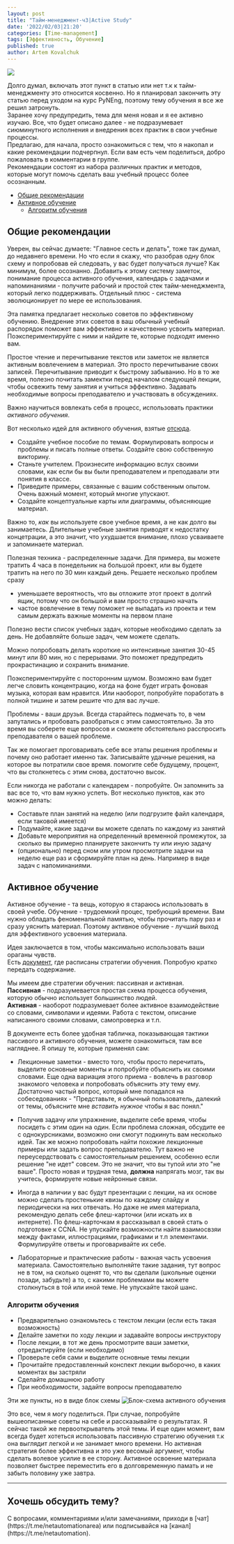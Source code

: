 ```yaml
---
layout: post
title: "Тайм-менеджмент-ч3|Active Study"
date: '2022/02/03|21:20'
categories: [Time-management]
tags: [Эффективность, Обучение]
published: true
author: Artem Kovalchuk
---
```


<img src="https://woohung.github.io/assets/images/study.jpeg">

Долго думал, включать этот пункт в статью или нет т.к к тайм-менеджменту это относится косвенно. Но я планировал закончить эту статью перед уходом на курс PyNEng, поэтому тему обучения я все же решил затронуть.    
Заранее хочу предупредить, тема для меня новая и я ее активно изучаю. Все, что будет описано далее - не подразумевает сиюминутного исполнения и внедрения всех практик в свои учебные процессы.  
Предлагаю, для начала, просто ознакомиться с тем, что я накопал и какие рекомендации подчерпнул. Если вам есть чем поделиться, добро пожаловать в комментарии в группе.  
Рекомендации состоят из набора различных практик и методов, которые могут помочь сделать ваш учебный процесс более осознанным.  

<!-- vscode-markdown-toc -->
* [Общие рекомендации](#general)
* [Активное обучение](#active)
	* [Алгоритм обучения](#alg)

<!-- vscode-markdown-toc-config
	numbering=true
	autoSave=true
	/vscode-markdown-toc-config -->
<!-- /vscode-markdown-toc -->

## <a name='general'></a>Общие рекомендации
Уверен, вы сейчас думаете: "Главное сесть и делать", тоже так думал, до недавнего времени. Но что если я скажу, что разобрав одну блок схему и попробовав ей следовать, у вас будет получаться лучше? Как минимум, более осознанно. Добавить к этому систему заметок, понимание процесса активного обучения, календарь с задачами и напоминаниями - получите рабочий и простой стек тайм-менеджмента, который легко поддерживать. Отдельный плюс - система эволюционирует по мере ее использования.  

Эта памятка предлагает несколько советов по эффективному обучению. Внедрение этих советов в ваш обычный учебный распорядок поможет вам эффективно и качественно усвоить материал. Поэкспериментируйте с ними и найдите те, которые подходят именно вам.

Простое чтение и перечитывание текстов или заметок не является активным вовлечением в материал. Это просто перечитывание своих записей. Перечитывание приводит к быстрому забыванию. Но в то же время, полезно почитать замектки перед началом следующей лекции, чтобы освежить тему занятия и учиться эффективно. Задавать необходимые вопросы преподавателю и участвовать в обсуждениях. 

Важно научиться вовлекать себя в процесс, использовать практики _активного обучения_.  

Вот несколько идей для активного обучения, взятые [отсюда](https://learningcenter.unc.edu/tips-and-tools/studying-101-study-smarter-not-harder/).

- Создайте учебное пособие по темам. Формулировать вопросы и проблемы и писать полные ответы. Создайте свою собственную викторину.
- Станьте учителем. Произнесите информацию вслух своими словами, как если бы вы были преподавателем и преподавали эти понятия в классе.
- Приведите примеры, связанные с вашим собственным опытом. Очень важный момент, который многие упускают.
- Создайте концептуальные карты или диаграммы, объясняющие материал.

Важно то, _как_ вы используете свое учебное время, а не как долго вы занимаетесь. Длительные учебные занятия приводят к недостатку концетрации, а это значит, что ухудшается внимание, плохо усваиваете и запоминаете материал.  

Полезная техника - распределенные задачи. Для примера, вы можете тратить 4 часа в понедельник на большой проект, или вы будете тратить на него по 30 мин каждый день. Решаете несколько проблем сразу
- уменьшаете вероятность, что вы отложите этот проект в долгий ящик, потому что он большой и вам просто страшно начать
- частое вовлечение в тему поможет не выпадать из проекта и тем самым держать важные моменты на первом плане

Полезно вести список учебных задач, которые необходимо сделать за день. Не добавляйте больше задач, чем можете сделать.  

Можно попробовать делать короткие но интенсивные занятия 30-45 минут или 80 мин, но с перерывами. Это поможет предупредить прокрастинацию и сохранить внимание.  

Поэкспериментируйте с посторонним шумом. Возможно вам будет легче словить концентрацию, когда на фоне будет играть фоновая музыка, которая вам нравится. Или наоборот, попробуйте поработать в полной тишине и затем решите что для вас лучше.

Проблемы - ваши друзья. Всегда старайтесь подмечать то, в чем запутались и пробовать разобраться с этим самостоятельно. За это время вы соберете еще вопросов и сможете обстоятельно расспросить преподавателя о вашей проблеме.  

Так же помогает проговаривать себе все этапы решения проблемы и почему оно работает именно так. Записывайте удачные решения, на которое вы потратили свое время. помогите себе будущему, процент, что вы столкнетесь с этим снова, достаточно высок.  

Если никогда не работали с календарем - попробуйте. Он запомнить за вас все то, что вам нужно успеть. Вот несколько пунктов, как это можно делать:
- Составьте план занятий на неделю (или подгрузите файл календаря, если таковой имеется)
- Подумайте, какие задачи вы можете сделать по каждому из занятий
- Добавьте мероприятия на определенный временной промежуток, за сколько вы примерно планируете закончить ту или иную задачу
- (опционально) перед сном или утром просмотрите задачи на неделю еще раз и сформируйте план на день. Например в виде задач с напоминаниями. 

## <a name='active'></a>Активное обучение
Активное обучение - та вещь, которую я стараюсь использовать в своей учебе. Обучение - трудоемкий процес, требующий времени.
Вам нужно обладать феноменальной памятью, чтобы прочитать пару раз и сразу уяснить материал. Поэтому активное обучение - лучший выход для эффективного усвоения материала.  

Идея заключается в том, чтобы максимально использовать ваши ораганы чувств.  
Есть [документ](https://github.com/pyneng/pyneng-2-online-jun-jul-2017/blob/master/study/ActiveStudyStrategies.pdf), где расписаны стратегии обучения. Попробую кратко передать содержание.  

Мы имеем две стратегии обучения: пассивная и активная.  
**Пассивная** - подразумевается простая схема процесса обучения, которую обычно использует большинство людей.  
**Активная** - наоборот подразумевает более активное взаимодействие со словами, символами и идеями. Работа с текстом, описание написанного своими словами, самопроверка и т.п.

В документе есть более удобная табличка, показывающая тактики пассивого и активного обучения, можете ознакомиться, там все нагляднее. Я опишу те, которые применял сам:
- Лекционные заметки - вместо того, чтобы просто перечитать, выделите основные моменты и попробуйте объяснить их своими словами. Еще одна вариация этого приема - вовлечь в разговор знакомого человека и попробовать объяснить эту тему ему. Достаточно частый вопрос, который мне попадался на собеседованиях - "Представьте, я обычный пользователь, далекий от темы, объясните мне *вставить нужное* чтобы я вас понял." 

- Получив задачу или упражнение, выделите себе время, чтобы посидеть с этим один на один. Если проблема сложная, обсудите ее с однокурсниками, возможно они смогут подкинуть вам несколько идей. Так же можно попробовать найти похожие лекционные примеры или задать вопрос преподавателю. Тут важно не переусердствовать с самостоятельным решением, особенно если решение "не идет" совсем. Это не значит, что вы тупой или это "не ваше". Просто новая и трудная тема, **должна** напрягать мозг, так вы учитесь, формируете новые нейронные связи. 

- Иногда в наличии у вас будут презентации с лекции, на их основе можно сделать простенькие квизы по каждому слайду и периодически на них отвечать. Но даже не имея материала, рекомендую делать себе флеш-карточки (или искать их в интернете). По флеш-карточкам я рассказывал в своей стать о подготовке к CCNA. Не упускайте возможности найти взаимосвзяи между фактами, иллюстрациями, графиками и т.п элементами. Формулируйте ответы и проговаривайте их себе.  

- Лабораторные и практические работы - важная часть усвоения материала. Самостоятельно выполняйте такие задания, тут вопрос не в том, на сколько оценят то, что вы сделали (школьные оценки позади, забудьте) а то, с какими проблемами вы можете столкнуться в той или иной теме. Не упускайте такой шанс.  

### <a name='alg'></a>Алгоритм обучения
- Предварительно ознакомьтесь с текстом лекции (если есть такая возможность)
- Делайте заметки по ходу лекции и задавайте вопросы инструктору
- После лекции, в тот же день просмотрите ваши заметки, отредактируйте (если необходимо)
- Проверьте себя сами и выделите основные темы лекции
- Прочитайте предоставленный конспект лекции выборочно, в каких моментах вы застряли
- Сделайте домашнюю работу
- При необходимости, задайте вопросы преподавателю

Эти же пункты, но в виде блок схемы
![Блок-схема активного обучения](/assets/images/block_active_study.png)

Это все, чем я могу поделиться. При случае, попробуйте вышеописанные советы на себе и рассказывайте о результатах. Я сейчас такой же первооткрыватель этой темы. И еще один момент, вам всегда будет хотеться использовать пассивную стратегию обучения т.к она выглядит легкой и не занимает много времени. Но активная стратегия более эффективна и это уже весомый аргумент, чтобы сделать волевое усилие в ее сторону. Активное освоение материала позволяет быстрее переместить его в долговременную памать и не забыть половину уже завтра.  

<hr>
<h2>Хочешь обсудить тему?</h2>
С вопросами, комментариями и/или замечаниями, приходи в [чат](https://t.me/netautomationarea) или подписывайся на [канал](https://t.me/netautomation).